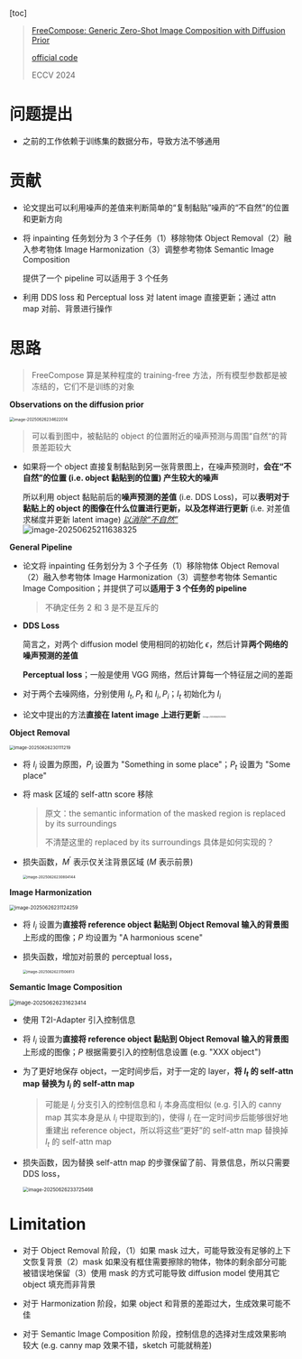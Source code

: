 [toc]

> [FreeCompose: Generic Zero-Shot Image Composition with Diffusion Prior](https://arxiv.org/abs/2407.04947)
>
> [official code](https://github.com/aim-uofa/FreeCompose)
>
> ECCV 2024

# 问题提出

- 之前的工作依赖于训练集的数据分布，导致方法不够通用



# 贡献

- 论文提出可以利用噪声的差值来判断简单的“复制黏贴”噪声的“不自然”的位置和更新方向

- 将 inpainting 任务划分为 3 个子任务（1）移除物体 Object Removal（2）融入参考物体 Image Harmonization（3）调整参考物体 Semantic Image Composition

  提供了一个 pipeline 可以适用于 3 个任务

- 利用 DDS loss 和 Perceptual loss 对 latent image 直接更新；通过 attn map 对前、背景进行操作



# 思路

> FreeCompose 算是某种程度的 training-free 方法，所有模型参数都是被冻结的，它们不是训练的对象

**Observations on the diffusion prior**

<img src="assets/image-20250626234622014.png" alt="image-20250626234622014" style="zoom:50%;" />

> 可以看到图中，被黏贴的 object 的位置附近的噪声预测与周围“自然“的背景差距较大

- 如果将一个 object 直接复制黏贴到另一张背景图上，在噪声预测时，**会在“不自然”的位置 (i.e. object 黏贴到的位置) 产生较大的噪声**

  所以利用 object 黏贴前后的**噪声预测的差值** (i.e. DDS Loss)，可以**表明对于黏贴上的 object 的图像在什么位置进行更新，以及怎样进行更新** (i.e. 对差值求梯度并更新 latent image) <u>*以消除“不自然”*</u> ![image-20250625211638325](assets/image-20250625211638325.png)

**General Pipeline**

- 论文将 inpainting 任务划分为 3 个子任务（1）移除物体 Object Removal（2）融入参考物体 Image Harmonization（3）调整参考物体 Semantic Image Composition；并提供了可以**适用于 3 个任务的 pipeline**

  > 不确定任务 2 和 3 是不是互斥的

- **DDS Loss**

  简言之，对两个 diffusion model 使用相同的初始化 $\epsilon$，然后计算**两个网络的噪声预测的差值**

  **Perceptual loss**；一般是使用 VGG 网络，然后计算每一个特征层之间的差距

- 对于两个去噪网络，分别使用 $I_t,P_t$ 和 $I_i,P_i$；$I_t$ 初始化为 $I_i$

- 论文中提出的方法**直接在 latent image 上进行更新** <img src="assets/image-20250626230255900.png" alt="image-20250626230255900" style="zoom:20%;" />

**Object Removal**

<img src="assets/image-20250626230111219.png" alt="image-20250626230111219" style="zoom:55%;" />

- 将 $I_i$ 设置为原图，$P_i$ 设置为 "Something in some place"；$P_t$ 设置为 "Some place"

- 将 mask 区域的 self-attn score 移除

  > 原文：the semantic information of the masked region is replaced by its surroundings
  >
  > 不清楚这里的 replaced by its surroundings 具体是如何实现的？

- 损失函数，$M^{\prime}$ 表示仅关注背景区域 ($M$ 表示前景)

  <img src="assets/image-20250626230804144.png" alt="image-20250626230804144" style="zoom:45%;" />

**Image Harmonization**

<img src="assets/image-20250626231124259.png" alt="image-20250626231124259" style="zoom:60%;" />

- 将 $I_i$ 设置为**直接将 reference object 黏贴到 Object Removal 输入的背景图**上形成的图像；$P$ 均设置为 "A harmonious scene"

- 损失函数，增加对前景的 perceptual loss，

  <img src="assets/image-20250626231506813.png" alt="image-20250626231506813" style="zoom:45%;" />

**Semantic Image Composition**

<img src="assets/image-20250626231623414.png" alt="image-20250626231623414" style="zoom:67%;" />

- 使用 T2I-Adapter 引入控制信息

- 将 $I_i$ 设置为**直接将 reference object 黏贴到 Object Removal 输入的背景图**上形成的图像；$P$ 根据需要引入的控制信息设置 (e.g. "XXX object")

- 为了更好地保存 object，一定时间步后，对于一定的 layer，**将 $I_t$ 的 self-attn map 替换为 $I_i$ 的 self-attn map**

  > 可能是 $I_i$ 分支引入的控制信息和 $I_i$ 本身高度相似 (e.g. 引入的 canny map 其实本身是从 $I_i$ 中提取到的)，使得 $I_i$ 在一定时间步后能够很好地重建出 reference object，所以将这些“更好”的 self-attn map 替换掉 $I_t$ 的 self-attn map

- 损失函数，因为替换 self-attn map 的步骤保留了前、背景信息，所以只需要 DDS loss，

  <img src="assets/image-20250626233725468.png" alt="image-20250626233725468" style="zoom:60%;" />



# Limitation

- 对于 Object Removal 阶段，（1）如果 mask 过大，可能导致没有足够的上下文恢复背景（2）mask 如果没有框住需要擦除的物体，物体的剩余部分可能被错误地保留（3）使用 mask 的方式可能导致 diffusion model 使用其它 object 填充而非背景

- 对于 Harmonization 阶段，如果 object 和背景的差距过大，生成效果可能不佳
- 对于 Semantic Image Composition 阶段，控制信息的选择对生成效果影响较大 (e.g. canny map 效果不错，sketch 可能就稍差)